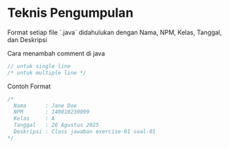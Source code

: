# Teknis Pengumpulan

<div>
Format setiap file `.java` didahulukan dengan Nama, NPM, Kelas, Tanggal, dan Deskripsi
</div>

Cara menambah comment di java
```java {all}
// untuk single line
/* untuk multiple line */
```

Contoh Format
```java {all}
/*	
  Nama	    : Jane Doe
  NPM		: 140810230099
  Kelas		: A
  Tanggal	: 26 Agustus 2025
  Deskripsi	: Class jawaban exercise-01 soal-01
*/

```